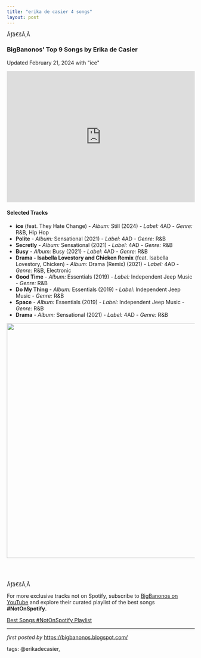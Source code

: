 ```yaml
---
title: "erika de casier 4 songs"
layout: post
---
```

<p>Ãƒâ€šÃ‚Â </p>
<h3><strong>BigBanonos' Top 9 Songs by Erika de Casier</strong></h3>
<p>Updated February 21, 2024 with "ice"</p> <p><iframe allow="autoplay; clipboard-write; encrypted-media; fullscreen; picture-in-picture" allowfullscreen="" frameborder="0" height="352" loading="lazy" src="https://open.spotify.com/embed/playlist/0RtzTJUJ2UJrIL9yQdavoa?utm_source=generator" width="100%"></iframe></p> <h4>Selected Tracks</h4>
<ul> <li><strong>ice</strong> (feat. They Hate Change) - <em>Album:</em> Still (2024) - <em>Label:</em> 4AD - <em>Genre:</em> R&B, Hip Hop</li> <li><strong>Polite</strong> - <em>Album:</em> Sensational (2021) - <em>Label:</em> 4AD - <em>Genre:</em> R&B</li> <li><strong>Secretly</strong> - <em>Album:</em> Sensational (2021) - <em>Label:</em> 4AD - <em>Genre:</em> R&B</li> <li><strong>Busy</strong> - <em>Album:</em> Busy (2021) - <em>Label:</em> 4AD - <em>Genre:</em> R&B</li> <li><strong>Drama - Isabella Lovestory and Chicken Remix</strong> (feat. Isabella Lovestory, Chicken) - <em>Album:</em> Drama (Remix) (2021) - <em>Label:</em> 4AD - <em>Genre:</em> R&B, Electronic</li> <li><strong>Good Time</strong> - <em>Album:</em> Essentials (2019) - <em>Label:</em> Independent Jeep Music - <em>Genre:</em> R&B</li> <li><strong>Do My Thing</strong> - <em>Album:</em> Essentials (2019) - <em>Label:</em> Independent Jeep Music - <em>Genre:</em> R&B</li> <li><strong>Space</strong> - <em>Album:</em> Essentials (2019) - <em>Label:</em> Independent Jeep Music - <em>Genre:</em> R&B</li> <li><strong>Drama</strong> - <em>Album:</em> Sensational (2021) - <em>Label:</em> 4AD - <em>Genre:</em> R&B</li>
</ul> <div class="separator" ><a href="https://mixmag.net/assets/uploads/images/_facebook/Erika-de-casier_240115_150536.jpg" imageanchor="1"><img border="0" data-original-height="630" data-original-width="1200" height="630" src="https://mixmag.net/assets/uploads/images/_facebook/Erika-de-casier_240115_150536.jpg" width="1200" /></a></div><br /><p><br /></p>
<p>Ãƒâ€šÃ‚Â </p>


<!--Subscribe and Playlist Links-->
<div>
    <p>For more exclusive tracks not on Spotify, subscribe to <a href="https://www.youtube.com/@BigBanonos" target="_blank">BigBanonos on YouTube</a> and explore their curated playlist of the best songs <strong>#NotOnSpotify</strong>.</p>
    <p><a href="https://www.youtube.com/playlist?list=PLtuNtuTatqI0kFahUCbtbfenC_ET5O_tr" target="_blank">Best Songs #NotOnSpotify Playlist<br /></a></p></div>

<hr />

<p><em>first posted by</em> <a href="https://bigbanonos.blogspot.com/" rel="noopener" target="_new">https://bigbanonos.blogspot.com/</a></p>

<p>tags: @erikadecasier,</p>

